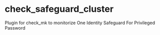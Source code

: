# check_safeguard_cluster
Plugin for check_mk to monitorize One Identity Safeguard For Privileged Password
